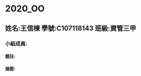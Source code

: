 # 2020_OO
<h2>姓名:王信棟 學號:C107118143 班級:資管三甲<br></h2>
<h3>小組成員:<br></h3>
<h4>題目:<br></h4>
<h4>摘要:<br></h4>
